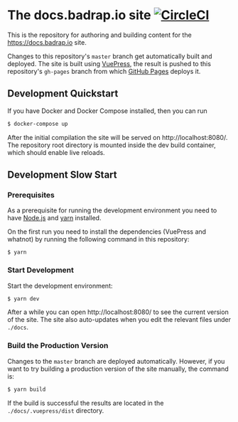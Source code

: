 # The docs.badrap.io site [![CircleCI](https://circleci.com/gh/badrap/docs.badrap.io.svg?style=shield&circle-token=13fe463461063525c5dfe21dad81a830fcd50259)](https://circleci.com/gh/badrap/docs.badrap.io)

This is the repository for authoring and building content for the https://docs.badrap.io site.

Changes to this repository's `master` branch get automatically built and deployed. The site is built using [VuePress](https://vuepress.vuejs.org/), the result is pushed to this repository's `gh-pages` branch from which [GitHub Pages](https://pages.github.com/) deploys it.

## Development Quickstart

If you have Docker and Docker Compose installed, then you can run

```sh
$ docker-compose up
```

After the initial compilation the site will be served on http://localhost:8080/. The repository root directory is mounted inside the dev build container, which should enable live reloads.

## Development Slow Start

### Prerequisites

As a prerequisite for running the development environment you need to have [Node.js](https://nodejs.org) and [yarn](https://yarnpkg.com) installed.

On the first run you need to install the dependencies (VuePress and whatnot) by running the following command in this repository:

```
$ yarn
```

### Start Development

Start the development environment:

```sh
$ yarn dev
```

After a while you can open http://localhost:8080/ to see the current version of the site. The site also auto-updates when you edit the relevant files under `./docs`.

### Build the Production Version

Changes to the `master` branch are deployed automatically. However, if you want to try building a production version of the site manually, the command is:

```sh
$ yarn build
```

If the build is successful the results are located in the `./docs/.vuepress/dist` directory.

